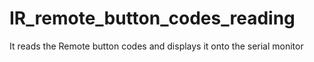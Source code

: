 # IR_remote_button_codes_reading
It reads the Remote button codes and displays it onto the serial monitor

